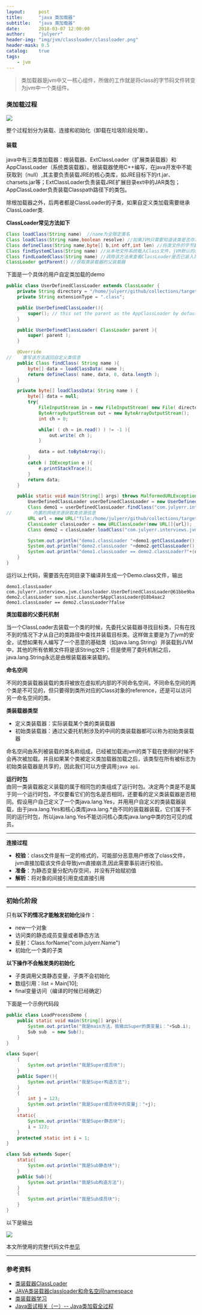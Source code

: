 ```yaml
---
layout:     post
title:      "java 类加载器"
subtitle:   "java 类加载器"
date:       2018-03-07 12:00:00
author:     "julyerr"
header-img: "img/jvm/classloader/classloader.png"
header-mask: 0.5
catalog: 	true
tags:
    - jvm
---
```


>类加载器是jvm中又一核心组件，所做的工作就是将class的字节码文件转变为jvm中一个类组件。

### 类加载过程

![](/img/jvm/classloader/procedure.jpg)

整个过程划分为装载、连接和初始化（卸载在垃圾阶段处理）。

#### 装载

java中有三类类加载器：根装载器、ExtClassLoader（扩展类装载器）和AppClassLoader（系统类装载器）。根装载器使用C++编写，在java开发中不能获取到（null）,其主要负责装载JRE的核心类库，如JRE目标下的rt.jar、charsets.jar等；ExtClassLoader负责装载JRE扩展目录ext中的JAR类包；AppClassLoader负责装载Classpath路径下的类包。<br>

除根加载器之外，后两者都是ClassLoader的子类，如果自定义类加载需要继承ClassLoader类.<br>

**ClassLoader常见方法如下**

```java
Class loadClass(String name)  //name为全限定类名
Class loadClass(String name,boolean resolve) //如果JVM只需要知道该类是否存在或找出该类的超类,并不需要对class文件的内容进行解析可以设置resolve=false    
Class defineClass(String name,byte[] b,int off,int len) //将类文件的字节数组变成Class对象
Class findSystemClass(String name) //从本地文件系统载入Class文件，jVM默认的装载机机制
Class findLoadedClass(String name) //调用该方法来查看ClassLoader是否已装入某个类
ClassLoader getParent() //获取类装载器的父装载器
```

下面是一个具体的用户自定类加载的demo

```java
public class UserDefinedClassLoader extends ClassLoader {
    private String directory = "/home/julyerr/github/collections/target/classes/";
    private String extensionType = ".class";

    public UserDefinedClassLoader(){
        super(); // this set the parent as the AppClassLoader by default
    }

    public UserDefinedClassLoader( ClassLoader parent ){
        super( parent );
    }

    @Override
//    重写该方法返回自定义类信息
    public Class findClass( String name ){
        byte[] data = loadClassData( name );
        return defineClass( name, data, 0, data.length );
    }

    private byte[] loadClassData( String name ) {
        byte[] data = null;
        try{
            FileInputStream in = new FileInputStream( new File( directory + name.replace( '.', '/') + extensionType ) );
            ByteArrayOutputStream out = new ByteArrayOutputStream();
            int ch = 0;

            while( ( ch = in.read() ) != -1 ){
                out.write( ch );
            }

            data = out.toByteArray();
        }
        catch ( IOException e ){
            e.printStackTrace();
        }
        return data;
    }

    public static void main(String[] args) throws MalformedURLException, ClassNotFoundException {
        UserDefinedClassLoader userDefinedClassLoader = new UserDefinedClassLoader();
        Class demo1 = userDefinedClassLoader.findClass("com.julyerr.interviews.jvm.classloader.Demo");
//        内置的网络资源获取类资源信息
        URL url = new URL("file:/home/julyerr/github/collections/target/classes/");
        ClassLoader classLoader = new URLClassLoader(new URL[]{url});
        Class demo2 = classLoader.loadClass("com.julyerr.interviews.jvm.classloader.Demo");

        System.out.println("demo1.classLoader "+demo1.getClassLoader());
        System.out.println("demo2.classLoader "+demo2.getClassLoader());
        System.out.println("demo1.classLoader == demo2.classLoader?"+(demo1.getClassLoader() == demo2.getClassLoader()));
    }
}
```

运行以上代码，需要首先在同目录下编译并生成一个Demo.class文件，输出

```
demo1.classLoader com.julyerr.interviews.jvm.classloader.UserDefinedClassLoader@61bbe9ba
demo2.classLoader sun.misc.Launcher$AppClassLoader@18b4aac2
demo1.classLoader == demo2.classLoader?false
```

**类加载器的父委托机制**<br>

当一个ClassLoader去装载一个类的时候，先委托父装载器寻找目标类，只有在找不到的情况下才从自己的类路径中查找并装载目标类。这样做主要是为了jvm的安全，试想如果有人编写了一个恶意的基础类（如java.lang.String）并装载到JVM中，其他的所有依赖文件将是该String文件；但是使用了委托机制之后，java.lang.String永远是由根装载器来装载的。

**命名空间**<br>

不同的类装载器装载的类将被放在虚拟机内部的不同命名空间，不同命名空间的两个类是不可见的，但只要得到类所对应的Class对象的reference，还是可以访问另一命名空间的类。


**类装载器类型**<br>

- 定义类装载器：实际装载某个类的类装载器
- 初始类装载器：通过父委托机制涉及的中间的类装载器都可以称为初始类装载器

命名空间由系列被装载的类名称组成，已经被加载进jvm的类下载在使用的时候不会再次被加载。并且如果某个类被定义类加载器加载之后，该类型在所有被标志为初始类装载器是共享的，因此我们可以方便调用`java api`.

**运行时包**<br>
由同一类装载器定义装载的属于相同包的类组成了运行时包。决定两个类是不是属于同一个运行时包，不仅要看它们的包名是否相同，还要看的定义类装载器是否相同。假设用户自己定义了一个类java.lang.Yes，并用用户自定义的类装载器装载，由于java.lang.Yes和核心类库java.lang.*由不同的装载器装载，它们属于不同的运行时包，所以java.lang.Yes不能访问核心类库java.lang中类的包可见的成员。


---
**连接过程**

- **校验**：class文件是有一定的格式的，可能部分恶意用户修改了class文件，jvm直接加载该文件会导致jvm直接崩溃,因此需要事前进行校验。
- **准备**：为静态变量分配内存空间，并没有开始赋初值
- **解析**：将对象的间接引用变成直接引用

---

### 初始化阶段

只有**以下的情况才能触发初始化**操作：

- new一个对象
- 访问类的静态成员变量或者静态方法
- 反射：Class.forName("com.julyerr.Name")  
- 初始化一个类的子类

**以下操作不会触发类的初始化**

- 子类调用父类静态变量，子类不会初始化
- 数组引用：list = Main[10];
- final变量访问（编译的时候已经确定）

下面是一个示例代码段

```java
public class LoadProcessDemo {
    public static void main(String[] args){
        System.out.println("我是main方法，我输出Super的类变量i："+Sub.i);
        Sub sub  = new Sub();
    }
}

class Super{
    {
        System.out.println("我是Super成员块");
    }
    public Super(){
        System.out.println("我是Super构造方法");
    }
    {
        int j = 123;
        System.out.println("我是Super成员块中的变量j："+j);
    }
    static{
        System.out.println("我是Super静态块");
        i = 123;
    }
    protected static int i = 1;
}

class Sub extends Super{
    static{
        System.out.println("我是Sub静态块");
    }
    public Sub(){
        System.out.println("我是Sub构造方法");
    }
    {
        System.out.println("我是Sub成员块");
    }
}
``` 

以下是输出

![](/img/jvm/classloader/static.png)


本文所使用的完整代码文件[参见](https://github.com/julyerr/collections/tree/master/src/main/java/com/julyerr/interviews/jvm/classloader)

---
### 参考资料
- [类装载器ClassLoader](https://github.com/it-interview/easy-java/blob/master/details/Java%E7%B1%BB%E5%8A%A0%E8%BD%BD%E5%99%A8.md)
- [JAVA类装载器classloader和命名空间namespace](http://blog.csdn.net/sureyonder/article/details/5564181)
- [类装载器学习](https://yq.aliyun.com/articles/349258)
- [Java面试相关（一）-- Java类加载全过程](https://www.jianshu.com/p/ace2aa692f96)